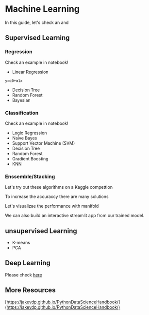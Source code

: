 # Machine Learning

In this guide, let's check an and 

## Supervised Learning

### Regression

Check an example in notebook! 

* Linear Regression
```
y=α0+α1x
```

* Decision Tree
* Random Forest
* Bayesian

### Classification

Check an example in notebook!

* Logic Regression
* Naive Bayes
* Support Vector Machine (SVM)
* Decision Tree
* Random Forest
* Gradient Boosting
* KNN


### Enssemble/Stacking

Let's try out these algorithms on a Kaggle compettion

To increase the accuraccy there are many solutions

Let's visualizae the performance with manifold

We can also build an interactive streamlit app from our trained model.

## unsupervised Learning

* K-means
* PCA

## Deep Learning

Please check [here](Deep_Learning.md)


## More Resources

[https://jakevdp.github.io/PythonDataScienceHandbook/](https://jakevdp.github.io/PythonDataScienceHandbook/)







